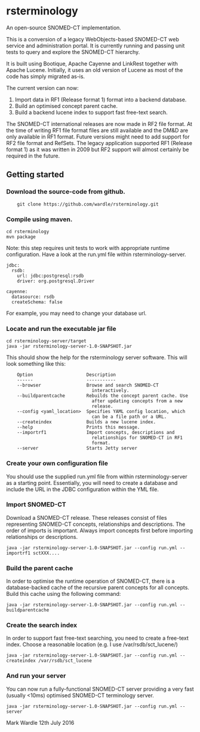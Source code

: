 # rsterminology
An open-source SNOMED-CT implementation.

This is a conversion of a legacy WebObjects-based SNOMED-CT web service and administration portal. It is currently running and passing unit tests to query and explore the SNOMED-CT hierarchy.

It is built using Bootique, Apache Cayenne and LinkRest together with Apache Lucene. Initially, it uses an old version of Lucene as most of the code has simply migrated as-is. 

The current version can now:

1. Import data in RF1 (Release format 1) format into a backend database.
2. Build an optimised concept parent cache.
3. Build a backend lucene index to support fast free-text search.

The SNOMED-CT international releases are now made in RF2 file format. At the time of writing RF1 file format files are still available and the DM&D are only available in RF1 format. Future versions might need to add support for RF2 file format and RefSets. The legacy application supported RF1 (Release format 1) as it was written in 2009 but RF2 support will almost certainly be required in the future.

## Getting started

### Download the source-code from github.

```
    git clone https://github.com/wardle/rsterminology.git
```
    
### Compile using maven.

```
cd rsterminology
mvn package
```    

Note: this step requires unit tests to work with appropriate runtime configuration. Have a look at the run.yml file within rsterminology-server. 

    jdbc:
      rsdb:
        url: jdbc:postgresql:rsdb
        driver: org.postgresql.Driver
    
    cayenne:
      datasource: rsdb
      createSchema: false


For example, you may need to change your database url.
  
### Locate and run the executable jar file

```
cd rsterminology-server/target
java -jar rsterminology-server-1.0-SNAPSHOT.jar
```

This should show the help for the rsterminology server software. This will look something like this:
    
```
    Option                    Description                           
    ------                    -----------                           
    --browser                 Browse and search SNOMED-CT           
                                interactively.                      
    --buildparentcache        Rebuilds the concept parent cache. Use
                                after updating concepts from a new  
                                release.                            
    --config <yaml_location>  Specifies YAML config location, which 
                                can be a file path or a URL.        
    --createindex             Builds a new lucene index.            
    --help                    Prints this message.                  
    --importrf1               Import concepts, descriptions and     
                                relationships for SNOMED-CT in RF1  
                                format.                             
    --server                  Starts Jetty server
```

### Create your own configuration file

You should use the supplied run.yml file from within rsterminology-server as a starting point. Essentially, you will need to create a database and include the URL in the JDBC configuration within the YML file.

### Import SNOMED-CT

Download a SNOMED-CT release. These releases consist of files representing SNOMED-CT concepts, relationships and descriptions. The order of imports is important. Always import concepts first before importing relationships or descriptions. 

```
java -jar rsterminology-server-1.0-SNAPSHOT.jar --config run.yml --importrf1 sctXXX....
```

### Build the parent cache

In order to optimise the runtime operation of SNOMED-CT, there is a database-backed cache of the recursive parent concepts for all concepts. Build this cache using the following command:

```
java -jar rsterminology-server-1.0-SNAPSHOT.jar --config run.yml --buildparentcache
```

### Create the search index

In order to support fast free-text searching, you need to create a free-text index. Choose a reasonable location (e.g. I use /var/rsdb/sct_lucene/)

```
java -jar rsterminology-server-1.0-SNAPSHOT.jar --config run.yml --createindex /var/rsdb/sct_lucene
```

### And run your server

You can now run a fully-functional SNOMED-CT server providing a very fast (usually <10ms) optimised SNOMED-CT terminology server.

```
java -jar rsterminology-server-1.0-SNAPSHOT.jar --config run.yml --server
```


Mark Wardle
12th July 2016